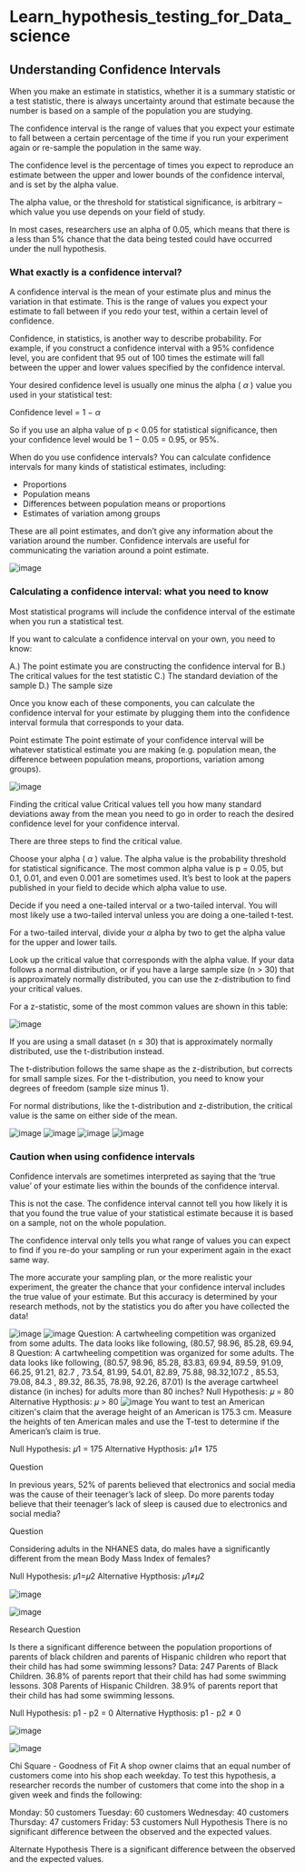# Learn_hypothesis_testing_for_Data_science

## Understanding Confidence Intervals

When you make an estimate in statistics, whether it is a summary statistic or a test statistic, there is always uncertainty around that estimate because the number is based on a sample of the population you are studying.

The confidence interval is the range of values that you expect your estimate to fall between a certain percentage of the time if you run your experiment again or re-sample the population in the same way.

The confidence level is the percentage of times you expect to reproduce an estimate between the upper and lower bounds of the confidence interval, and is set by the alpha value.

The alpha value, or the threshold for statistical significance, is arbitrary – which value you use depends on your field of study.

In most cases, researchers use an alpha of 0.05, which means that there is a less than 5% chance that the data being tested could have occurred under the null hypothesis.

### What exactly is a confidence interval?
A confidence interval is the mean of your estimate plus and minus the variation in that estimate. This is the range of values you expect your estimate to fall between if you redo your test, within a certain level of confidence.

Confidence, in statistics, is another way to describe probability. For example, if you construct a confidence interval with a 95% confidence level, you are confident that 95 out of 100 times the estimate will fall between the upper and lower values specified by the confidence interval.

Your desired confidence level is usually one minus the alpha ( $\alpha$ ) value you used in your statistical test:

Confidence level = 1 − $\alpha$

So if you use an alpha value of p < 0.05 for statistical significance, then your confidence level would be 1 − 0.05 = 0.95, or 95%.

When do you use confidence intervals?
You can calculate confidence intervals for many kinds of statistical estimates, including:

+ Proportions
+ Population means
+ Differences between population means or proportions
+ Estimates of variation among groups

These are all point estimates, and don’t give any information about the variation around the number. Confidence intervals are useful for communicating the variation around a point estimate.

![image](https://user-images.githubusercontent.com/99672298/192198361-447bf8b8-07f3-4ba9-a61a-c9994c2177e6.png)

### Calculating a confidence interval: what you need to know
Most statistical programs will include the confidence interval of the estimate when you run a statistical test.

If you want to calculate a confidence interval on your own, you need to know:

A.) The point estimate you are constructing the confidence interval for
B.) The critical values for the test statistic
C.) The standard deviation of the sample
D.) The sample size

Once you know each of these components, you can calculate the confidence interval for your estimate by plugging them into the confidence interval formula that corresponds to your data.

Point estimate
The point estimate of your confidence interval will be whatever statistical estimate you are making (e.g. population mean, the difference between population means, proportions, variation among groups).

![image](https://user-images.githubusercontent.com/99672298/192200318-49be0d79-9b64-434f-947c-5b3e9044cd54.png)

Finding the critical value
Critical values tell you how many standard deviations away from the mean you need to go in order to reach the desired confidence level for your confidence interval.

There are three steps to find the critical value.

Choose your alpha ( $\alpha$ ) value.
The alpha value is the probability threshold for statistical significance. The most common alpha value is p = 0.05, but 0.1, 0.01, and even 0.001 are sometimes used. It’s best to look at the papers published in your field to decide which alpha value to use.

Decide if you need a one-tailed interval or a two-tailed interval.
You will most likely use a two-tailed interval unless you are doing a one-tailed t-test.

For a two-tailed interval, divide your $\alpha$ alpha by two to get the alpha value for the upper and lower tails.

Look up the critical value that corresponds with the alpha value.
If your data follows a normal distribution, or if you have a large sample size (n > 30) that is approximately normally distributed, you can use the z-distribution to find your critical values.

For a z-statistic, some of the most common values are shown in this table:

![image](https://user-images.githubusercontent.com/99672298/192200443-926b81c9-11b1-42f8-b8d6-cedb03af839c.png)

If you are using a small dataset (n ≤ 30) that is approximately normally distributed, use the t-distribution instead.

The t-distribution follows the same shape as the z-distribution, but corrects for small sample sizes. For the t-distribution, you need to know your degrees of freedom (sample size minus 1).

For normal distributions, like the t-distribution and z-distribution, the critical value is the same on either side of the mean.

![image](https://user-images.githubusercontent.com/99672298/192200704-a60b50f3-a6cd-4973-bdcd-bd2cd1bc09c0.png)
![image](https://user-images.githubusercontent.com/99672298/192200740-38b7f481-355d-42bd-bd11-867d56a0c3de.png)
![image](https://user-images.githubusercontent.com/99672298/192200863-4b61dbb3-5d84-4d44-bee0-b3933179a765.png)
![image](https://user-images.githubusercontent.com/99672298/192200964-1d2644f6-835f-4a98-a6b0-112a1b6e9995.png)

### Caution when using confidence intervals
Confidence intervals are sometimes interpreted as saying that the ‘true value’ of your estimate lies within the bounds of the confidence interval.

This is not the case. The confidence interval cannot tell you how likely it is that you found the true value of your statistical estimate because it is based on a sample, not on the whole population.

The confidence interval only tells you what range of values you can expect to find if you re-do your sampling or run your experiment again in the exact same way.

The more accurate your sampling plan, or the more realistic your experiment, the greater the chance that your confidence interval includes the true value of your estimate. But this accuracy is determined by your research methods, not by the statistics you do after you have collected the data!

![image](https://user-images.githubusercontent.com/99672298/160234770-3fa8fc97-a0ec-41a3-85a4-e10bcd7283bf.png)
![image](https://user-images.githubusercontent.com/99672298/160234786-d9414132-f471-4f9e-b421-4bcbfc1880a9.png)
Question:
A cartwheeling competition was organized from some adults. The data looks like following,
(80.57, 98.96, 85.28, 69.94, 8
Question:
A cartwheeling competition was organized for some adults. The data looks like following,
(80.57, 98.96, 85.28, 83.83, 69.94, 89.59, 91.09, 66.25, 91.21, 82.7 , 73.54, 81.99, 54.01, 82.89, 75.88, 98.32,107.2 , 85.53, 79.08, 84.3 , 89.32, 86.35, 78.98, 92.26, 87.01)
Is the average cartwheel distance (in inches) for adults more than 80 inches?
Null Hypothesis: 𝜇 = 80
Alternative Hypthosis: 𝜇 > 80
![image](https://user-images.githubusercontent.com/99672298/160234803-cb4a3457-f128-4c83-b445-bdb95abb066a.png)
You want to test an American citizen's claim that the average height of an American is 175.3 cm. Measure the heights of ten American males and use the T-test to determine if the American’s claim is true.

Null Hypothesis: 𝜇1 = 175
Alternative Hypthosis: 𝜇1≠ 175

Question

In previous years, 52% of parents believed that electronics and social media was the cause of their teenager’s lack of sleep. Do more parents today believe that their teenager’s lack of sleep is caused due to electronics and social media?

Question

Considering adults in the NHANES data, do males have a significantly different from the mean Body Mass Index of females?

Null Hypothesis: 𝜇1=𝜇2
Alternative Hypthosis: 𝜇1≠𝜇2

![image](https://user-images.githubusercontent.com/99672298/160234815-784c443b-4c64-458f-8f56-d74627bbf476.png)

![image](https://user-images.githubusercontent.com/99672298/160234821-d60bd579-475f-4875-8a01-c7c1ac105423.png)

Research Question

Is there a significant difference between the population proportions of parents of black children and parents of Hispanic children who report that their child has had some swimming lessons? Data: 247 Parents of Black Children. 36.8% of parents report that their child has had some swimming lessons. 308 Parents of Hispanic Children. 38.9% of parents report that their child has had some swimming lessons.

Null Hypothesis: p1 - p2 = 0
Alternative Hypthosis: p1 - p2 ≠ 0

![image](https://user-images.githubusercontent.com/99672298/160234831-956d7700-261d-4468-b4f2-ef09f9a03455.png)

![image](https://user-images.githubusercontent.com/99672298/160234836-d74d2955-1b4d-4ef6-98e6-6a22bee51166.png)

Chi Square - Goodness of Fit
A shop owner claims that an equal number of customers come into his shop each weekday. To test this hypothesis, a researcher records the number of customers that come into the shop in a given week and finds the following:

Monday: 50 customers
Tuesday: 60 customers
Wednesday: 40 customers
Thursday: 47 customers
Friday: 53 customers
Null Hypothesis There is no significant difference between the observed and the expected values.

Alternate Hypothesis There is a significant difference between the observed and the expected values.



